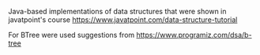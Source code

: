 Java-based implementations of data structures that were shown in javatpoint's course
https://www.javatpoint.com/data-structure-tutorial

For BTree were used suggestions from https://www.programiz.com/dsa/b-tree
